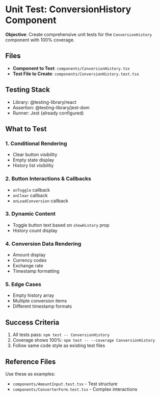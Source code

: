 # Unit Test: ConversionHistory Component

**Objective**: Create comprehensive unit tests for the `ConversionHistory` component with 100% coverage.

## Files

- **Component to Test**: `components/ConversionHistory.tsx`
- **Test File to Create**: `components/ConversionHistory.test.tsx`

## Testing Stack

- Library: @testing-library/react
- Assertion: @testing-library/jest-dom
- Runner: Jest (already configured)

## What to Test

### 1. Conditional Rendering

- Clear button visibility
- Empty state display
- History list visibility

### 2. Button Interactions & Callbacks

- `onToggle` callback
- `onClear` callback
- `onLoadConversion` callback

### 3. Dynamic Content

- Toggle button text based on `showHistory` prop
- History count display

### 4. Conversion Data Rendering

- Amount display
- Currency codes
- Exchange rate
- Timestamp formatting

### 5. Edge Cases

- Empty history array
- Multiple conversion items
- Different timestamp formats

## Success Criteria

1. All tests pass: `npm test -- ConversionHistory`
2. Coverage shows 100%: `npm test -- --coverage ConversionHistory`
3. Follow same code style as existing test files

## Reference Files

Use these as examples:

- `components/AmountInput.test.tsx` - Test structure
- `components/ConverterForm.test.tsx` - Complex interactions
